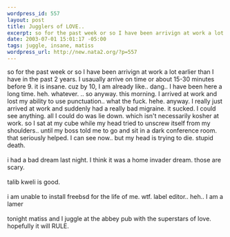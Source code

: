 ```yaml
--- 
wordpress_id: 557
layout: post
title: Jugglers of LOVE..
excerpt: so for the past week or so I have been arrivign at work a lot earlier than I have in the past 2 years. I usaually arrive on time or about 15-30 minutes before 9. it is insane. cuz by 10, I am already like.. dang.. I have been here a long time. heh. whatever. .. so anyway. this morning. I arrived at work and lost my ability to use punctuation.. what the fuck. hehe. anyway. I really just arrived at...
date: 2003-07-01 15:01:17 -05:00
tags: juggle, insane, matiss
wordpress_url: http://new.nata2.org/?p=557
---
```

so for the past week or so I have been arrivign at work a lot earlier than I have in the past 2 years. I usaually arrive on time or about 15-30 minutes before 9. it is insane. cuz by 10, I am already like.. dang.. I have been here a long time. heh. whatever. .. so anyway. this morning. I arrived at work and lost my ability to use punctuation.. what the fuck. hehe. anyway. I really just arrived at work and suddenly had a really bad migraine. it sucked. I could see anything. all I could do was lie down. which isn't necessarily kosher at work. so I sat at my cube while my head tried to unscrew itself from my shoulders.. until my boss told me to go and sit in a dark conference room. that seriously helped. I can see now.. but my head is trying to die. stupid death. <br/><br/>i had a bad dream last night. I think it was a home invader dream. those are scary. <br/><br/>talib kweli is good. <br/><br/>i am unable to install freebsd for the life of me. wtf. label editor.. heh.. I am a lamer<br/><br/>tonight matiss and I juggle at the abbey pub with the superstars of love. hopefully it will RULE.
